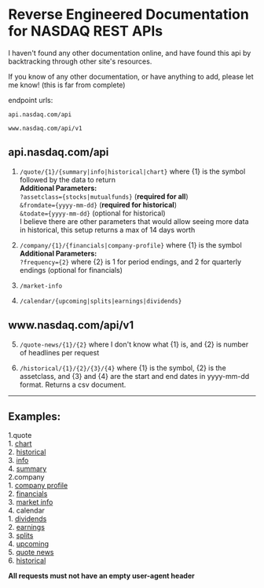 # Reverse Engineered Documentation for NASDAQ REST APIs

I haven't found any other documentation online, and have found this api by backtracking through other site's resources.

If you know of any other documentation, or have anything to add, please let me know! (this is far from complete)


endpoint urls:

```api.nasdaq.com/api```

```www.nasdaq.com/api/v1```


## api.nasdaq.com/api

1. ```/quote/{1}/{summary|info|historical|chart}``` where {1} is the symbol followed by the data to return  
    **Additional Parameters:**  
    ```?assetclass={stocks|mutualfunds}``` (**required for all**)  
    ```&fromdate={yyyy-mm-dd}``` (**required for historical**)  
    ```&todate={yyyy-mm-dd}``` (optional for historical)  
    I believe there are other parameters that would allow seeing more data in historical, this setup returns a max of 14 days worth

2. ```/company/{1}/{financials|company-profile}``` where {1} is the symbol  
    **Additional Parameters:**  
    ```?frequency={2}``` where {2} is 1 for period endings, and 2 for quarterly endings (optional for financials)

3. ```/market-info```

4. ```/calendar/{upcoming|splits|earnings|dividends}```


## ww<span>w.</span>nasdaq.com/api/v1

5. ```/quote-news/{1}/{2}``` where I don't know what {1} is, and {2} is number of headlines per request

6. ```/historical/{1}/{2}/{3}/{4}``` where {1} is the symbol, {2} is the assetclass, and {3} and {4} are the start and end dates in yyyy-mm-dd format. Returns a csv document.

---

## Examples:
1.quote  
    1. [chart](api.nasdaq.com/api/quote/MSFT/chart?assetclass=stocks)  
    2. [historical](api.nasdaq.com/api/quote/MSFT/historical?assetclass=stocks&fromdate=2020-10-15&todate=2020-10-30)  
    3. [info](api.nasdaq.com/api/quote/MSFT/info?assetclass=stocks)  
    4. [summary](api.nasdaq.com/api/quote/MSFT?assetclass=stocks)  
2.company  
    1. [company profile](api.nasdaq.com/api/company/MSFT/company-profile)  
    2. [financials](api.nasdaq.com/api/company/MSFT/financials?frequency=1)  
3. [market info](api.nasdaq.com/api/market-info)  
4. calendar  
    1. [dividends](api.nasdaq.com/api/calendar/dividends)  
    2. [earnings](api.nasdaq.com/api/calendar/earnings)  
    3. [splits](api.nasdaq.com/api/calendar/splits)  
    4. [upcoming](api.nasdaq.com/api/calendar/upcoming)  
5. [quote news](www.nasdaq.com/api/v1/quote-news/1/5)  
6. [historical](www.nasdaq.com/api/v1/MSFT/stocks/2020-10-15/2020-10-30)  

**All requests must not have an empty user-agent header**